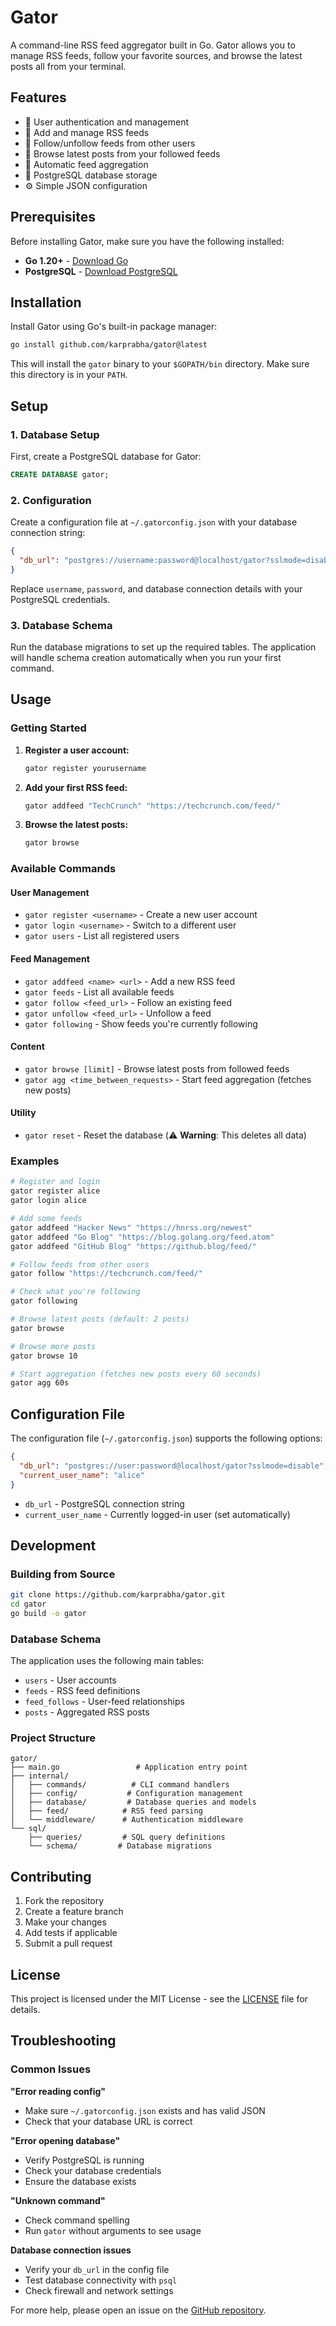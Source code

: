 # Gator

A command-line RSS feed aggregator built in Go. Gator allows you to manage RSS feeds, follow your favorite sources, and browse the latest posts all from your terminal.

## Features

- 🔐 User authentication and management
- 📰 Add and manage RSS feeds
- 👥 Follow/unfollow feeds from other users
- 📖 Browse latest posts from your followed feeds
- 🔄 Automatic feed aggregation
- 💾 PostgreSQL database storage
- ⚙️ Simple JSON configuration

## Prerequisites

Before installing Gator, make sure you have the following installed:

- **Go 1.20+** - [Download Go](https://golang.org/dl/)
- **PostgreSQL** - [Download PostgreSQL](https://www.postgresql.org/download/)

## Installation

Install Gator using Go's built-in package manager:

```bash
go install github.com/karprabha/gator@latest
```

This will install the `gator` binary to your `$GOPATH/bin` directory. Make sure this directory is in your `PATH`.

## Setup

### 1. Database Setup

First, create a PostgreSQL database for Gator:

```sql
CREATE DATABASE gator;
```

### 2. Configuration

Create a configuration file at `~/.gatorconfig.json` with your database connection string:

```json
{
  "db_url": "postgres://username:password@localhost/gator?sslmode=disable"
}
```

Replace `username`, `password`, and database connection details with your PostgreSQL credentials.

### 3. Database Schema

Run the database migrations to set up the required tables. The application will handle schema creation automatically when you run your first command.

## Usage

### Getting Started

1. **Register a user account:**

   ```bash
   gator register yourusername
   ```

2. **Add your first RSS feed:**

   ```bash
   gator addfeed "TechCrunch" "https://techcrunch.com/feed/"
   ```

3. **Browse the latest posts:**
   ```bash
   gator browse
   ```

### Available Commands

#### User Management

- `gator register <username>` - Create a new user account
- `gator login <username>` - Switch to a different user
- `gator users` - List all registered users

#### Feed Management

- `gator addfeed <name> <url>` - Add a new RSS feed
- `gator feeds` - List all available feeds
- `gator follow <feed_url>` - Follow an existing feed
- `gator unfollow <feed_url>` - Unfollow a feed
- `gator following` - Show feeds you're currently following

#### Content

- `gator browse [limit]` - Browse latest posts from followed feeds
- `gator agg <time_between_requests>` - Start feed aggregation (fetches new posts)

#### Utility

- `gator reset` - Reset the database (⚠️ **Warning**: This deletes all data)

### Examples

```bash
# Register and login
gator register alice
gator login alice

# Add some feeds
gator addfeed "Hacker News" "https://hnrss.org/newest"
gator addfeed "Go Blog" "https://blog.golang.org/feed.atom"
gator addfeed "GitHub Blog" "https://github.blog/feed/"

# Follow feeds from other users
gator follow "https://techcrunch.com/feed/"

# Check what you're following
gator following

# Browse latest posts (default: 2 posts)
gator browse

# Browse more posts
gator browse 10

# Start aggregation (fetches new posts every 60 seconds)
gator agg 60s
```

## Configuration File

The configuration file (`~/.gatorconfig.json`) supports the following options:

```json
{
  "db_url": "postgres://user:password@localhost/gator?sslmode=disable",
  "current_user_name": "alice"
}
```

- `db_url` - PostgreSQL connection string
- `current_user_name` - Currently logged-in user (set automatically)

## Development

### Building from Source

```bash
git clone https://github.com/karprabha/gator.git
cd gator
go build -o gator
```

### Database Schema

The application uses the following main tables:

- `users` - User accounts
- `feeds` - RSS feed definitions
- `feed_follows` - User-feed relationships
- `posts` - Aggregated RSS posts

### Project Structure

```
gator/
├── main.go                 # Application entry point
├── internal/
│   ├── commands/          # CLI command handlers
│   ├── config/           # Configuration management
│   ├── database/         # Database queries and models
│   ├── feed/            # RSS feed parsing
│   └── middleware/      # Authentication middleware
└── sql/
    ├── queries/         # SQL query definitions
    └── schema/         # Database migrations
```

## Contributing

1. Fork the repository
2. Create a feature branch
3. Make your changes
4. Add tests if applicable
5. Submit a pull request

## License

This project is licensed under the MIT License - see the [LICENSE](LICENSE) file for details.

## Troubleshooting

### Common Issues

**"Error reading config"**

- Make sure `~/.gatorconfig.json` exists and has valid JSON
- Check that your database URL is correct

**"Error opening database"**

- Verify PostgreSQL is running
- Check your database credentials
- Ensure the database exists

**"Unknown command"**

- Check command spelling
- Run `gator` without arguments to see usage

**Database connection issues**

- Verify your `db_url` in the config file
- Test database connectivity with `psql`
- Check firewall and network settings

For more help, please open an issue on the [GitHub repository](https://github.com/karprabha/gator).
